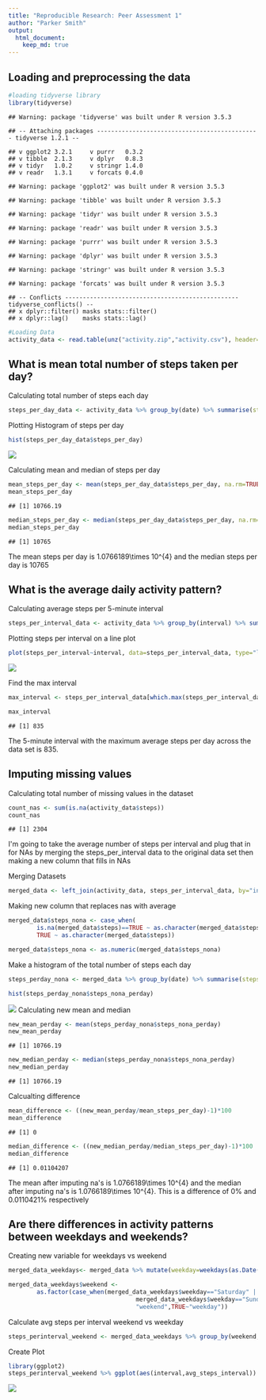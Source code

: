 ```yaml
---
title: "Reproducible Research: Peer Assessment 1"
author: "Parker Smith"
output: 
  html_document:
    keep_md: true
---
```



## Loading and preprocessing the data


```r
#loading tidyverse library
library(tidyverse)
```

```
## Warning: package 'tidyverse' was built under R version 3.5.3
```

```
## -- Attaching packages ---------------------------------------------- tidyverse 1.2.1 --
```

```
## v ggplot2 3.2.1     v purrr   0.3.2
## v tibble  2.1.3     v dplyr   0.8.3
## v tidyr   1.0.2     v stringr 1.4.0
## v readr   1.3.1     v forcats 0.4.0
```

```
## Warning: package 'ggplot2' was built under R version 3.5.3
```

```
## Warning: package 'tibble' was built under R version 3.5.3
```

```
## Warning: package 'tidyr' was built under R version 3.5.3
```

```
## Warning: package 'readr' was built under R version 3.5.3
```

```
## Warning: package 'purrr' was built under R version 3.5.3
```

```
## Warning: package 'dplyr' was built under R version 3.5.3
```

```
## Warning: package 'stringr' was built under R version 3.5.3
```

```
## Warning: package 'forcats' was built under R version 3.5.3
```

```
## -- Conflicts ------------------------------------------------- tidyverse_conflicts() --
## x dplyr::filter() masks stats::filter()
## x dplyr::lag()    masks stats::lag()
```

```r
#Loading Data
activity_data <- read.table(unz("activity.zip","activity.csv"), header=TRUE, sep=",")
```


## What is mean total number of steps taken per day?

Calculating total number of steps each day

```r
steps_per_day_data <- activity_data %>% group_by(date) %>% summarise(steps_per_day=sum(steps))
```

Plotting Histogram of steps per day 

```r
hist(steps_per_day_data$steps_per_day)
```

![](PA1_template_files/figure-html/unnamed-chunk-3-1.png)<!-- -->

Calculating  mean and median of steps per day

```r
mean_steps_per_day <- mean(steps_per_day_data$steps_per_day, na.rm=TRUE)
mean_steps_per_day
```

```
## [1] 10766.19
```

```r
median_steps_per_day <- median(steps_per_day_data$steps_per_day, na.rm=TRUE)
median_steps_per_day
```

```
## [1] 10765
```

The mean steps per day is 1.0766189\times 10^{4} and  the median steps per day is 10765

## What is the average daily activity pattern?

Calculating average steps per 5-minute interval

```r
steps_per_interval_data <- activity_data %>% group_by(interval) %>% summarise(steps_per_interval=mean(steps,na.rm=TRUE))
```



Plotting steps per interval on a line plot


```r
plot(steps_per_interval~interval, data=steps_per_interval_data, type="l")
```

![](PA1_template_files/figure-html/unnamed-chunk-6-1.png)<!-- -->

Find the max interval

```r
max_interval <- steps_per_interval_data[which.max(steps_per_interval_data$steps_per_interval),]$interval

max_interval
```

```
## [1] 835
```


The 5-minute interval with the maximum average steps per day across the data set is 835.

## Imputing missing values

Calculating total number of missing values in the dataset

```r
count_nas <- sum(is.na(activity_data$steps))
count_nas
```

```
## [1] 2304
```

I'm going to take the average number of steps per interval and plug that in for NAs by merging the steps_per_interval data to the original data set then making a new column that fills in NAs  

Merging Datasets

```r
merged_data <- left_join(activity_data, steps_per_interval_data, by="interval")
```

Making new column that replaces nas with average

```r
merged_data$steps_nona <- case_when(
        is.na(merged_data$steps)==TRUE ~ as.character(merged_data$steps_per_interval), 
        TRUE ~ as.character(merged_data$steps))

merged_data$steps_nona <- as.numeric(merged_data$steps_nona)
```

Make a histogram of the total number of steps each day

```r
steps_perday_nona <- merged_data %>% group_by(date) %>% summarise(steps_nona_perday=sum(steps_nona))

hist(steps_perday_nona$steps_nona_perday)
```

![](PA1_template_files/figure-html/unnamed-chunk-11-1.png)<!-- -->
Calculating new mean and median

```r
new_mean_perday <- mean(steps_perday_nona$steps_nona_perday)
new_mean_perday
```

```
## [1] 10766.19
```

```r
new_median_perday <- median(steps_perday_nona$steps_nona_perday)
new_median_perday
```

```
## [1] 10766.19
```

Calcualting difference

```r
mean_difference <- ((new_mean_perday/mean_steps_per_day)-1)*100
mean_difference
```

```
## [1] 0
```

```r
median_difference <- ((new_median_perday/median_steps_per_day)-1)*100
median_difference
```

```
## [1] 0.01104207
```
The mean after imputing na's is 1.0766189\times 10^{4} and the median after imputing na's is 1.0766189\times 10^{4}. This is a difference of 0% and 0.0110421% respectively


## Are there differences in activity patterns between weekdays and weekends?
Creating new variable for weekdays vs weekend

```r
merged_data_weekdays<- merged_data %>% mutate(weekday=weekdays(as.Date(date)))

merged_data_weekdays$weekend <-    
        as.factor(case_when(merged_data_weekdays$weekday=="Saturday" |  
                                    merged_data_weekdays$weekday=="Sunday" ~ 
                                    "weekend",TRUE~"weekday"))
```

Calculate avg steps per interval weekend vs weekday

```r
steps_perinterval_weekend <- merged_data_weekdays %>% group_by(weekend,interval) %>% summarise(avg_steps_interval = mean(steps_nona))
```

Create Plot

```r
library(ggplot2)
steps_perinterval_weekend %>% ggplot(aes(interval,avg_steps_interval)) + geom_line() + facet_grid(weekend~.)
```

![](PA1_template_files/figure-html/unnamed-chunk-16-1.png)<!-- -->

